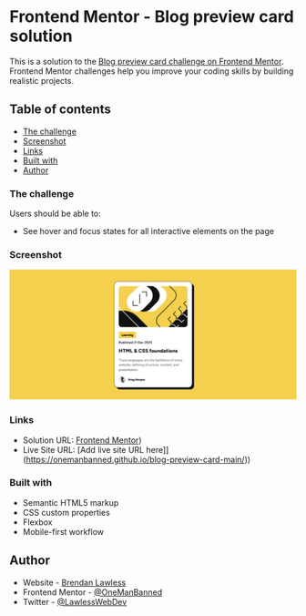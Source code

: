 # Frontend Mentor - Blog preview card solution

This is a solution to the [Blog preview card challenge on Frontend Mentor](https://www.frontendmentor.io/challenges/blog-preview-card-ckPaj01IcS). Frontend Mentor challenges help you improve your coding skills by building realistic projects. 

## Table of contents

  - [The challenge](#the-challenge)
  - [Screenshot](#screenshot)
  - [Links](#links)
  - [Built with](#built-with)
- [Author](#author)

### The challenge

Users should be able to:

- See hover and focus states for all interactive elements on the page

### Screenshot

![](./assets/images/Screenshot%202023-12-22%20at%2012-26-07%20Blog%20preview%20card.png)

### Links

- Solution URL: [Frontend Mentor](https://www.frontendmentor.io/solutions/blog-preview-card-solution-ciAuG7SREh))
- Live Site URL: [Add live site URL here]](https://onemanbanned.github.io/blog-preview-card-main/))

### Built with

- Semantic HTML5 markup
- CSS custom properties
- Flexbox
- Mobile-first workflow

## Author

- Website - [Brendan Lawless](brendanlawless.co.uk)
- Frontend Mentor - [@OneManBanned](https://www.frontendmentor.io/profile/OneManBanned)
- Twitter - [@LawlessWebDev](https://twitter.com/LawlessWebDev)
